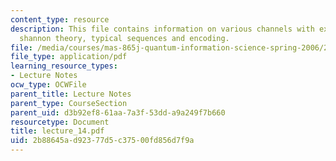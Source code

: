 ```yaml
---
content_type: resource
description: This file contains information on various channels with examples, classical
  shannon theory, typical sequences and encoding.
file: /media/courses/mas-865j-quantum-information-science-spring-2006/2b88645ad92377d5c37500fd856d7f9a_lecture_14.pdf
file_type: application/pdf
learning_resource_types:
- Lecture Notes
ocw_type: OCWFile
parent_title: Lecture Notes
parent_type: CourseSection
parent_uid: d3b92ef8-61aa-7a3f-53dd-a9a249f7b660
resourcetype: Document
title: lecture_14.pdf
uid: 2b88645a-d923-77d5-c375-00fd856d7f9a
---
```

